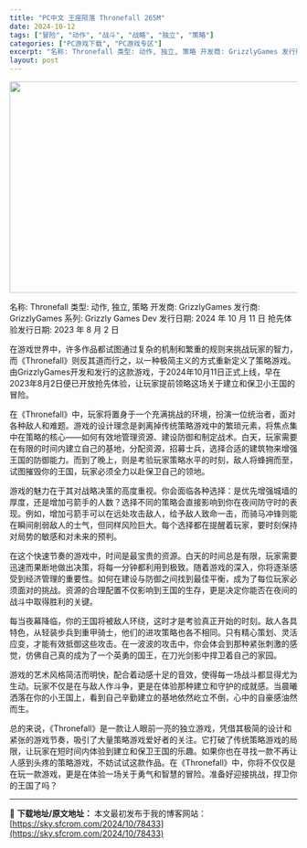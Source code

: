 ```yaml
---
title: "PC中文 王座陨落 Thronefall 265M"
date: 2024-10-12
tags: ["冒险", "动作", "战斗", "战略", "独立", "策略"]
categories: ["PC游戏下载", "PC游戏专区"]
excerpt: "名称: Thronefall 类型: 动作, 独立, 策略 开发商: GrizzlyGames 发行商: GrizzlyGames 系列: Grizzly Games Dev 发行日期: 2024 年 10 月 11 日 抢先体验发行日期: 2023 年 8 月 2 日 在游戏世界中，许多作品都试图&hellip;"
layout: post
---
```


<img class="aligncenter size-full wp-image-78434" src="https://sky.sfcrom.com/wp-content/uploads/2024/10/2024101203432116.webp" alt="" width="660" height="370" />

名称: Thronefall
类型: 动作, 独立, 策略
开发商: GrizzlyGames
发行商: GrizzlyGames
系列: Grizzly Games Dev
发行日期: 2024 年 10 月 11 日
抢先体验发行日期: 2023 年 8 月 2 日

在游戏世界中，许多作品都试图通过复杂的机制和繁重的规则来挑战玩家的智力，而《Thronefall》则反其道而行之，以一种极简主义的方式重新定义了策略游戏。由GrizzlyGames开发和发行的这款游戏，于2024年10月11日正式上线，早在2023年8月2日便已开放抢先体验，让玩家提前领略这场关于建立和保卫小王国的冒险。

在《Thronefall》中，玩家将置身于一个充满挑战的环境，扮演一位统治者，面对各种敌人和难题。游戏的设计理念是剥离掉传统策略游戏中的繁琐元素，将焦点集中在策略的核心——如何有效地管理资源、建设防御和制定战术。白天，玩家需要在有限的时间内建立自己的基地，分配资源，招募士兵，选择合适的建筑物来增强王国的防御能力。而到了晚上，则是考验玩家策略水平的时刻，敌人将蜂拥而至，试图摧毁你的王国，玩家必须全力以赴保卫自己的领地。

游戏的魅力在于其对战略决策的高度重视。你会面临各种选择：是优先增强城墙的厚度，还是增加弓箭手的人数？选择不同的策略会直接影响到你在夜间防守时的表现。例如，增加弓箭手可以在远处攻击敌人，给予敌人致命一击，而骑马冲锋则能在瞬间削弱敌人的士气，但同样风险巨大。每个选择都在提醒着玩家，要时刻保持对局势的敏感和对未来的预判。

在这个快速节奏的游戏中，时间是最宝贵的资源。白天的时间总是有限，玩家需要迅速而果断地做出决策，将每一分钟都利用到极致。随着游戏的深入，你将逐渐感受到经济管理的重要性。如何在建设与防御之间找到最佳平衡，成为了每位玩家必须面对的挑战。资源的合理配置不仅影响到王国的生存，更是决定你能否在夜间的战斗中取得胜利的关键。

每当夜幕降临，你的王国将被敌人环绕，这时才是考验真正开始的时刻。敌人各具特色，从轻装步兵到重甲骑士，他们的进攻策略也各不相同。只有精心策划、灵活应变，才能有效抵御这些攻击。在一波波的攻击中，你会体会到那种紧张刺激的感觉，仿佛自己真的成为了一个英勇的国王，在刀光剑影中捍卫着自己的家园。

游戏的艺术风格简洁而明快，配合着动感十足的音效，使得每一场战斗都显得尤为生动。玩家不仅是在与敌人作斗争，更是在体验那种建立和守护的成就感。当晨曦洒落在你的小王国上，看到自己辛勤建立的基地依然屹立不倒，心中的自豪感油然而生。

总的来说，《Thronefall》是一款让人眼前一亮的独立游戏，凭借其极简的设计和紧张的游戏节奏，吸引了大量策略游戏爱好者的关注。它打破了传统策略游戏的局限，让玩家在短时间内体验到建立和保卫王国的乐趣。如果你也在寻找一款不再让人感到头疼的策略游戏，不妨试试这款作品。在《Thronefall》中，你将不仅仅是在玩一款游戏，更是在体验一场关于勇气和智慧的冒险。准备好迎接挑战，捍卫你的王国了吗？

---
📖 **下载地址/原文地址：** 本文最初发布于我的博客网站：[https://sky.sfcrom.com/2024/10/78433](https://sky.sfcrom.com/2024/10/78433)
